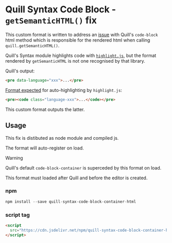 # Quill Syntax Code Block - `getSemanticHTML()` fix

This custom format is written to address an [issue](https://github.com/slab/quill/issues/4289) with Quill's `code-block` html method which is responsible for the rendered html when calling `quill.getSemanticHTML()`.

Quill's Syntax module highlights code with [`highlight.js`](https://highlightjs.org/), but the format rendered by `getSemanticHTML` is not one recognised by that library.

Quill's output:

```html
<pre data-language="xxx">...</pre>
```

[Format expected](https://highlightjs.org/#usage:~:text=%3Cpre%3E%3Ccode%20class%3D%22language%2Dhtml%22%3E...%3C/code%3E%3C/pre%3E) for auto-highlighting by `highlight.js`:

```html
<pre><code class="language-xxx">...</code></pre>
```

This custom format outputs the latter.

## Usage

This fix is distibuted as node module and compiled js. 

The format will auto-register on load.

>[!WARNING]
>
>Quill's default `code-block-container` is superceded by this format on load. 
>
>This format must loaded after Quill and before the editor is created.

### npm

```typescript
npm install --save quill-syntax-code-block-container-html
```

### script tag

```html
<script 
  src="https://cdn.jsdelivr.net/npm/quill-syntax-code-block-container-html@1.0/dist/quill-syntax-code-block-container.js">
</script>
```